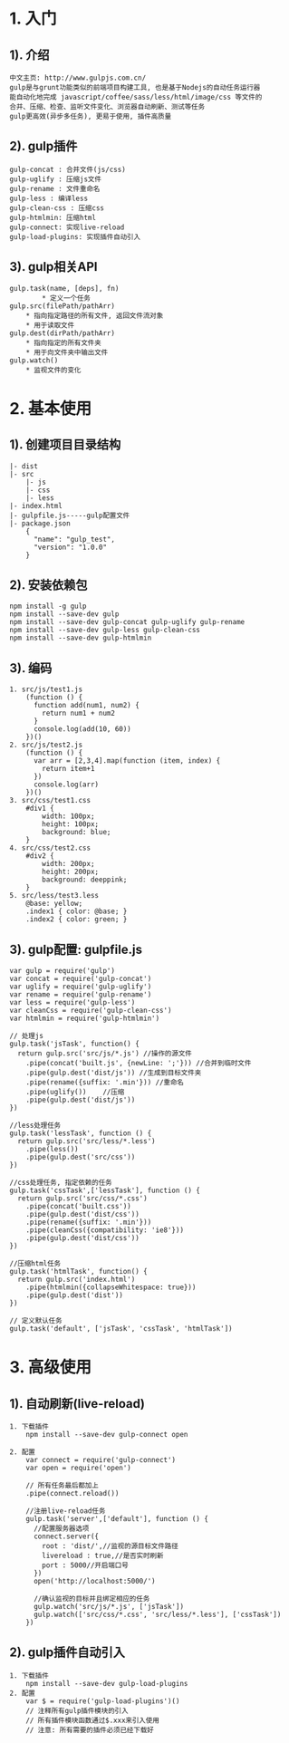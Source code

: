 # 1. 入门
## 1). 介绍
	中文主页: http://www.gulpjs.com.cn/
	gulp是与grunt功能类似的前端项目构建工具, 也是基于Nodejs的自动任务运行器
	能自动化地完成 javascript/coffee/sass/less/html/image/css 等文件的
    合并、压缩、检查、监听文件变化、浏览器自动刷新、测试等任务
	gulp更高效(异步多任务), 更易于使用, 插件高质量

## 2). gulp插件
	gulp-concat : 合并文件(js/css)
    gulp-uglify : 压缩js文件
    gulp-rename : 文件重命名
    gulp-less : 编译less
    gulp-clean-css : 压缩css
    gulp-htmlmin: 压缩html
    gulp-connect: 实现live-reload
    gulp-load-plugins: 实现插件自动引入

## 3). gulp相关API
    gulp.task(name, [deps], fn) 
          	* 定义一个任务
	gulp.src(filePath/pathArr)
    	* 指向指定路径的所有文件, 返回文件流对象
      	* 用于读取文件
    gulp.dest(dirPath/pathArr)
      	* 指向指定的所有文件夹
      	* 用于向文件夹中输出文件
    gulp.watch()
      	* 监视文件的变化

# 2. 基本使用
## 1). 创建项目目录结构
	|- dist
	|- src
    	|- js
    	|- css
    	|- less
	|- index.html
	|- gulpfile.js-----gulp配置文件
	|- package.json
	    {
	      "name": "gulp_test",
	      "version": "1.0.0"
	    }

## 2). 安装依赖包
	npm install -g gulp
	npm install --save-dev gulp
	npm install --save-dev gulp-concat gulp-uglify gulp-rename
	npm install --save-dev gulp-less gulp-clean-css
	npm install --save-dev gulp-htmlmin

## 3). 编码
    1. src/js/test1.js
        (function () {
          function add(num1, num2) {
            return num1 + num2
          }
          console.log(add(10, 60))
        })()
    2. src/js/test2.js
        (function () {
          var arr = [2,3,4].map(function (item, index) {
            return item+1
          })
          console.log(arr)
        })()
    3. src/css/test1.css
        #div1 {
            width: 100px;
            height: 100px;
            background: blue;
        }
    4. src/css/test2.css
        #div2 {
            width: 200px;
            height: 200px;
            background: deeppink;
        }
    5. src/less/test3.less
        @base: yellow;
        .index1 { color: @base; }
        .index2 { color: green; }
        
## 3). gulp配置: gulpfile.js
    var gulp = require('gulp')
    var concat = require('gulp-concat')
    var uglify = require('gulp-uglify')
    var rename = require('gulp-rename')
    var less = require('gulp-less')
    var cleanCss = require('gulp-clean-css')
    var htmlmin = require('gulp-htmlmin')
	
	// 处理js
    gulp.task('jsTask', function() {
      return gulp.src('src/js/*.js') //操作的源文件
        .pipe(concat('built.js', {newLine: ';'})) //合并到临时文件
        .pipe(gulp.dest('dist/js')) //生成到目标文件夹
        .pipe(rename({suffix: '.min'})) //重命名
        .pipe(uglify())    //压缩
        .pipe(gulp.dest('dist/js'))
    })
    
    //less处理任务
    gulp.task('lessTask', function () {
      return gulp.src('src/less/*.less')
        .pipe(less())
        .pipe(gulp.dest('src/css'))
    })
    
    //css处理任务, 指定依赖的任务
    gulp.task('cssTask',['lessTask'], function () {
      return gulp.src('src/css/*.css')
        .pipe(concat('built.css'))
        .pipe(gulp.dest('dist/css'))
        .pipe(rename({suffix: '.min'}))
        .pipe(cleanCss({compatibility: 'ie8'}))
        .pipe(gulp.dest('dist/css'))
    })
    
    //压缩html任务
    gulp.task('htmlTask', function() {
      return gulp.src('index.html')
        .pipe(htmlmin({collapseWhitespace: true}))
        .pipe(gulp.dest('dist'))
    })
    
    // 定义默认任务
    gulp.task('default', ['jsTask', 'cssTask', 'htmlTask'])

# 3. 高级使用
## 1). 自动刷新(live-reload)
    1. 下载插件
        npm install --save-dev gulp-connect open
        
    2. 配置
        var connect = require('gulp-connect')
        var open = require('open')
        
        // 所有任务最后都加上
        .pipe(connect.reload())
        
        //注册live-reload任务
        gulp.task('server',['default'], function () {
          //配置服务器选项
          connect.server({
            root : 'dist/',//监视的源目标文件路径
            livereload : true,//是否实时刷新
            port : 5000//开启端口号
          })
          open('http://localhost:5000/')
        
          //确认监视的目标并且绑定相应的任务
          gulp.watch('src/js/*.js', ['jsTask'])
          gulp.watch(['src/css/*.css', 'src/less/*.less'], ['cssTask'])
        })
    
## 2). gulp插件自动引入
    1. 下载插件
        npm install --save-dev gulp-load-plugins
    2. 配置
        var $ = require('gulp-load-plugins')()
        // 注释所有gulp插件模块的引入
        // 所有插件模块函数通过$.xxx来引入使用
        // 注意: 所有需要的插件必须已经下载好